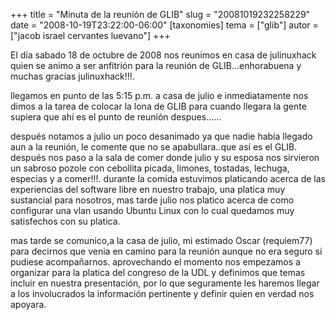 +++
title = "Minuta de la reunión de GLIB"
slug = "20081019232258229"
date = "2008-10-19T23:22:00-06:00"
[taxonomies]
tema = ["glib"]
autor = ["jacob israel cervantes luevano"]
+++

El día sabado 18 de octubre de 2008 nos reunimos en casa de julinuxhack
quien se animo a ser anfitrión para la reunión de GLIB…enhorabuena y
muchas gracias julinuxhack!!!.

llegamos en punto de las 5:15 p.m. a casa de julio e inmediatamente nos
dimos a la tarea de colocar la lona de GLIB para cuando llegara la gente
supiera que ahí es el punto de reunión despues……

<!-- more -->
después notamos a julio un poco desanimado ya que nadie había llegado
aun a la reunión, le comente que no se apabullara..que así es el GLIB.
después nos paso a la sala de comer donde julio y su esposa nos
sirvieron un sabroso pozole con cebollita picada, limones, tostadas,
lechuga, especias y a comer!!!. durante la comida estuvimos platicando
acerca de las experiencias del software libre en nuestro trabajo, una
platica muy sustancial para nosotros, mas tarde julio nos platico acerca
de como configurar una vlan usando Ubuntu Linux con lo cual quedamos muy
satisfechos con su platica.

mas tarde se comunico,a la casa de julio, mi estimado Oscar (requiem77)
para decirnos que venia en camino para la reunión aunque no era seguro
si pudiese acompañarnos. aprovechando el momento nos empezamos a
organizar para la platica del congreso de la UDL y definimos que temas
incluir en nuestra presentación, por lo que seguramente les haremos
llegar a los involucrados la información pertinente y definir quien en
verdad nos apoyara.
